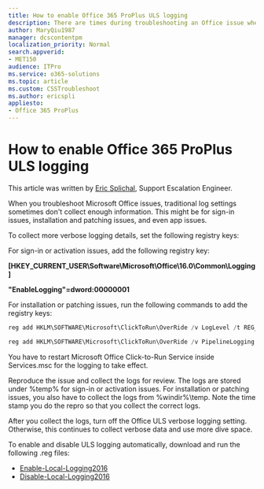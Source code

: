 ```yaml
---
title: How to enable Office 365 ProPlus ULS logging
description: There are times during troubleshooting an Office issue when the traditional log settings are not gathering enough information. This article describes how to collect more verbose logging details. 
author: MaryQiu1987
manager: dcscontentpm
localization_priority: Normal
search.appverid: 
- MET150
audience: ITPro
ms.service: o365-solutions
ms.topic: article
ms.custom: CSSTroubleshoot
ms.author: ericspli
appliesto:
- Office 365 ProPlus
---
```


# How to enable Office 365 ProPlus ULS logging

This article was written by [Eric Splichal](https://social.technet.microsoft.com/profile/Splic-MSFT), Support Escalation Engineer.

When you troubleshoot Microsoft Office issues, traditional log settings sometimes don't collect enough information. This might be for sign-in issues, installation and patching issues, and even app issues.

To collect more verbose logging details, set the following registry keys:

For sign-in or activation issues, add the following registry key:

**[HKEY_CURRENT_USER\Software\Microsoft\Office\16.0\Common\Logging]**

**"EnableLogging"=dword:00000001**

For installation or patching issues, run the following commands to add the registry keys:

```powershell
reg add HKLM\SOFTWARE\Microsoft\ClickToRun\OverRide /v LogLevel /t REG_DWORD /d 3
```

```powershell
reg add HKLM\SOFTWARE\Microsoft\ClickToRun\OverRide /v PipelineLogging /t REG_DWORD /d 1
```

You have to restart Microsoft Office Click-to-Run Service inside Services.msc for the logging to take effect.

Reproduce the issue and collect the logs for review. The logs are stored under %temp% for sign-in or activation issues. For installation or patching issues, you also have to collect the logs from %windir%\temp. Note the time stamp you do the repro so that you collect the correct logs.

After you collect the logs, turn off the Office ULS verbose logging setting. Otherwise, this continues to collect verbose data and use more dive space.

To enable and disable ULS logging automatically, download and run the following .reg files:

- [Enable-Local-Logging2016](https://msdnshared.blob.core.windows.net/media/2018/06/Enable-Local-Logging2016.zip)
- [Disable-Local-Logging2016](https://msdnshared.blob.core.windows.net/media/2018/06/Disable-Local-Logging2016.zip)
